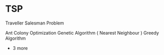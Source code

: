 TSP
===

Traveller Salesman Problem

Ant Colony Optimization
Genetic Algorithm ( Nearest Neighbour )
Greedy Algorithm

+ 3 more
